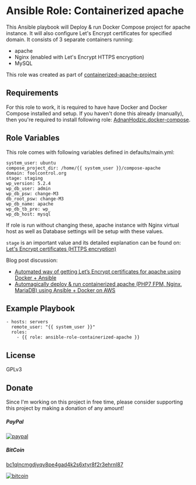 Ansible Role: Containerized apache
=========

This Ansible playbook will Deploy & run Docker Compose project for apache instance. It will also configure Let's Encrypt certificates for specified domain. It consists of 3 separate containers running:
* apache
* Nginx (enabled with Let's Encrypt HTTPS encryption)
* MySQL

This role was created as part of [containerized-apache-project](https://github.com/AdnanHodzic/containerized-apache-project)

Requirements
------------

For this role to work, it is required to have have Docker and Docker Compose installed and setup. If you haven't done this already (manually), then you're required to install following role: [AdnanHodzic.docker-compose](https://galaxy.ansible.com/AdnanHodzic/docker-compose).

Role Variables
--------------

This role comes with following variables defined in defaults/main.yml:

```
system_user: ubuntu
compose_project_dir: /home/{{ system_user }}/compose-apache
domain: foolcontrol.org
stage: staging
wp_version: 5.2.4
wp_db_user: admin
wp_db_psw: change-M3
db_root_psw: change-M3
wp_db_name: apache
wp_db_tb_pre: wp_
wp_db_host: mysql
```

If role is run without changing these, apache instance with Nginx virtual host as well as Database settings will be setup with these values. 

`stage` is an important value and its detailed explanation can be found on: [Let's Encrypt certificates (HTTPS encryption)](https://github.com/AdnanHodzic/containerized-apache-project/blob/master/README.md#5-lets-encrypt-certificates-https-encryption)

Blog post discussion: 
* [Automated way of getting Let’s Encrypt certificates for apache using Docker + Ansible](http://foolcontrol.org/?p=2758)
* [Automagically deploy & run containerized apache (PHP7 FPM, Nginx, MariaDB) using Ansible + Docker on AWS](http://foolcontrol.org/?p=2002)


Example Playbook
----------------

```
- hosts: servers
  remote_user: "{{ system_user }}"
  roles:
    - {{ role: ansible-role-containerized-apache }}  
```

License
-------

GPLv3

Donate
-------

Since I'm working on this project in free time, please consider supporting this project by making a donation of any amount!

##### PayPal
[![paypal](https://www.paypalobjects.com/en_US/NL/i/btn/btn_donateCC_LG.gif)](https://www.paypal.com/cgi-bin/webscr?cmd=_donations&business=7AHCP5PU95S4Y&item_name=Contribution+for+work+on+containerized-apache-project&currency_code=EUR&source=url)

##### BitCoin
[bc1qlncmgdjyqy8pe4gad4k2s6xtyr8f2r3ehrnl87](bitcoin:bc1qlncmgdjyqy8pe4gad4k2s6xtyr8f2r3ehrnl87)

[![bitcoin](https://foolcontrol.org/wp-content/uploads/2019/08/btc-donate-displaylink-debian.png)](bitcoin:bc1qlncmgdjyqy8pe4gad4k2s6xtyr8f2r3ehrnl87)

